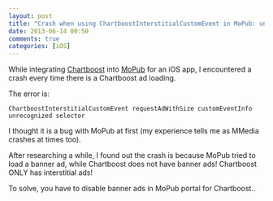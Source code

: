 ```yaml
---
layout: post
title: "Crash when using ChartboostInterstitialCustomEvent in MoPub: unrecognized selector requestAdWithSize"
date: 2013-06-14 00:50
comments: true
categories: [iOS]
---
```


While integrating [Chartboost](https://chartboost.com/) into [MoPub](http://mopub.com/) for an iOS app, I encountered a crash every time there is a Chartboost ad loading.

The error is:

	ChartboostInterstitialCustomEvent requestAdWithSize customEventInfo unrecognized selector 

<!-- more -->

I thought it is a bug with MoPub at first (my experience tells me as MMedia crashes at times too). 

After researching a while, I found out the crash is because MoPub tried to load a banner ad, while Chartboost does not have banner ads! Chartboost ONLY has interstitial ads!

To solve, you have to disable banner ads in MoPub portal for Chartboost..